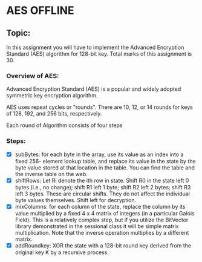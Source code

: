 # AES OFFLINE

## Topic:

In this assignment you will have to implement the Advanced Encryption Standard (AES)
algorithm for 128-bit key. Total marks of this assignment is 30.

### Overview of AES:

Advanced Encryption Standard (AES) is a popular and widely adopted symmetric key
encryption algorithm.

AES uses repeat cycles or "rounds". There are 10, 12, or 14 rounds for keys of 128, 192,
and 256 bits, respectively.

Each round of Algorithm consists of four steps

### Steps:

- [x] subBytes: for each byte in the array, use its value as an index into a fixed 256-
      element lookup table, and replace its value in the state by the byte value stored at
      that location in the table. You can find the table and the inverse table on the web.
- [x] shiftRows: Let Ri denote the ith row in state. Shift R0 in the state left 0 bytes (i.e.,
      no change); shift R1 left 1 byte; shift R2 left 2 bytes; shift R3 left 3 bytes. These
      are circular shifts. They do not affect the individual byte values themselves. Shift
      left for decryption.
- [x] mixColumns: for each column of the state, replace the column by its value
      multiplied by a fixed 4 x 4 matrix of integers (in a particular Galois Field). This is
      a relatively complex step, but if you utilize the BitVector library demonstrated in
      the sessional class it will be simple matrix multiplication. Note that the inverse
      operation multiplies by a different matrix.
- [x] addRoundkey: XOR the state with a 128-bit round key derived from the original
      key K by a recursive process.
